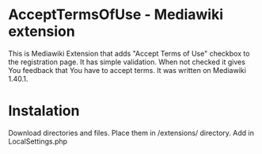 # AcceptTermsOfUse - Mediawiki extension
This is Mediawiki Extension that adds "Accept Terms of Use" checkbox to the registration page. It has simple validation. When not checked it gives You feedback that You have to accept terms.
It was written on Mediawiki 1.40.1.

# Instalation
Download directories and files. Place them in /extensions/ directory. Add in LocalSettings.php

